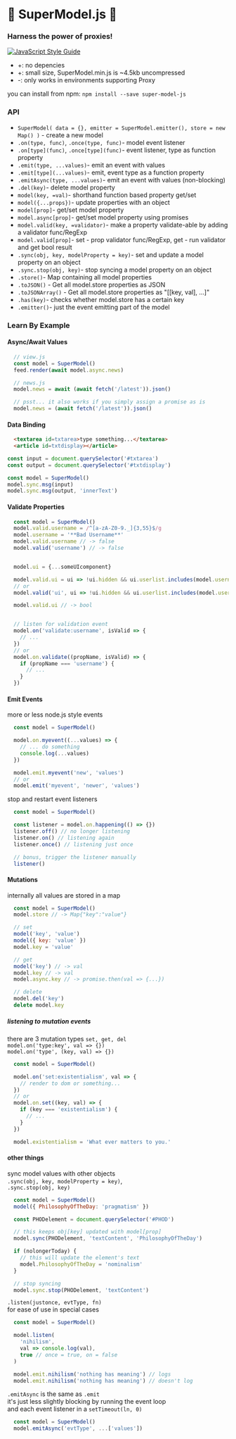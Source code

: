 # 👯 SuperModel.js 👯
### Harness the power of proxies!

[![JavaScript Style Guide](https://cdn.rawgit.com/standard/standard/master/badge.svg)](https://github.com/standard/standard)

* +: no depencies
* +: small size, SuperModel.min.js is ~4.5kb uncompressed
* -: only works in environments supporting Proxy

you can install from npm: ``npm install --save super-model-js``

### API
* ``SuperModel( data = {}, emitter = SuperModel.emitter(), store = new Map() )`` - create a new model
* ``.on(type, func)``, ``.once(type, func)``- model event listener
* ``.on[type](func)``, ``.once[type](func)``- event listener, type as function property
* ``.emit(type, ...values)``- emit an event with values
* ``.emit[type](...values)``- emit, event type as a function property
* ``.emitAsync(type, ...values)``- emit an event with values (non-blocking)
* ``.del(key)``- delete model property
* ``model(key, =val)``- shorthand function based property get/set
* ``model({...props})``- update properties with an object
* ``model[prop]``- get/set model property
* ``model.async[prop]``- get/set model property using promises
* ``model.valid(key, =validator)``- make a property validate-able by adding a validator func/RegExp
* ``model.valid[prop]``- set - prop validator func/RegExp, get - run validator and get bool result
* ``.sync(obj, key, modelProperty = key)``- set and update a model property on an object
* ``.sync.stop(obj, key)``- stop syncing a model property on an object
* ``.store()``- Map containing all model properties
* ``.toJSON()`` - Get all model.store properties as JSON
* ``.toJSONArray()`` - Get all model.store properties as "[[key, val], ...]"
* ``.has(key)``- checks whether model.store has a certain key
* ``.emitter()``- just the event emitting part of the model

### Learn By Example

#### Async/Await Values

```js
  // view.js
  const model = SuperModel()
  feed.render(await model.async.news)

  // news.js
  model.news = await (await fetch('/latest')).json()

  // psst... it also works if you simply assign a promise as is
  model.news = (await fetch('/latest')).json()
```


#### Data Binding

```html
  <textarea id=txtarea>type something...</textarea>
  <article id=txtdisplay></article>
```

```js
const input = document.querySelector('#txtarea')
const output = document.querySelector('#txtdisplay')

const model = SuperModel()
model.sync.msg(input)
model.sync.msg(output, 'innerText')
```

#### Validate Properties

```js
  const model = SuperModel()
  model.valid.username = /^[a-zA-Z0-9._]{3,55}$/g
  model.username = '**Bad Username**'
  model.valid.username // -> false
  model.valid('username') // -> false


  model.ui = {...someUIcomponent}

  model.valid.ui = ui => !ui.hidden && ui.userlist.includes(model.username)
  // or
  model.valid('ui', ui => !ui.hidden && ui.userlist.includes(model.username))

  model.valid.ui // -> bool


  // listen for validation event
  model.on('validate:username', isValid => {
    // ...
  })
  // or
  model.on.validate((propName, isValid) => {
    if (propName === 'username') {
      // ...
    }
  })
```


#### Emit Events

more or less node.js style events
```js
  const model = SuperModel()

  model.on.myevent((...values) => {
    // ... do something
    console.log(...values)
  })

  model.emit.myevent('new', 'values')
  // or
  model.emit('myevent', 'newer', 'values')
```

stop and restart event listeners

```js
  const model = SuperModel()

  const listener = model.on.happening(() => {})
  listener.off() // no longer listening
  listener.on() // listening again
  listener.once() // listening just once

  // bonus, trigger the listener manually
  listener()
```

#### Mutations
internally all values are stored in a map
```js
  const model = SuperModel()
  model.store // -> Map{"key":"value"}

  // set
  model('key', 'value')
  model({ key: 'value' })
  model.key = 'value'

  // get
  model('key') // -> val
  model.key // -> val
  model.async.key // -> promise.then(val => {...})

  // delete
  model.del('key')
  delete model.key
```

##### listening to mutation events
there are 3 mutation types ``set, get, del``    
``model.on('type:key', val => {})``    
``model.on('type', (key, val) => {})``

```js
  const model = SuperModel()

  model.on('set:existentialism', val => {
    // render to dom or something...
  })
  // or
  model.on.set((key, val) => {
    if (key === 'existentialism') {
      // ...
    }
  })

  model.existentialism = 'What ever matters to you.'
```

#### other things
sync model values with other objects   
``.sync(obj, key, modelProperty = key)``,    
``.sync.stop(obj, key)``
```js
  const model = SuperModel()
  model({ PhilosophyOfTheDay: 'pragmatism' })

  const PHODelement = document.querySelector('#PHOD')

  // this keeps obj[key] updated with model[prop]
  model.sync(PHODelement, 'textContent', 'PhilosophyOfTheDay')

  if (nolongerToday) {
    // this will update the element's text
    model.PhilosophyOfTheDay = 'nominalism'
  }

  // stop syncing
  model.sync.stop(PHODelement, 'textContent')
```

``.listen(justonce, evtType, fn)``   
for ease of use in special cases
```js
  const model = SuperModel()

  model.listen(
    'nihilism',
    val => console.log(val),
    true // once = true, on = false
  )

  model.emit.nihilism('nothing has meaning') // logs
  model.emit.nihilism('nothing has meaning') // doesn't log
```

``.emitAsync`` is the same as ``.emit``   
it's just less slightly blocking by running the event loop    
and each event listener in a ``setTimeout(ln, 0)``
```js
  const model = SuperModel()
  model.emitAsync('evtType', ...['values'])
```
